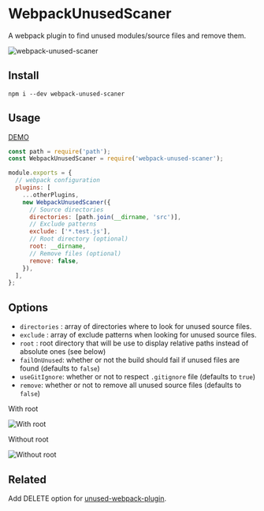 # WebpackUnusedScaner

A webpack plugin to find unused modules/source files and remove them.

![webpack-unused-scaner](images/with-root.png)

## Install

```
npm i --dev webpack-unused-scaner
```

## Usage
[DEMO](https://github.com/rainpure/webpack-unused-scaner/tree/master/examples)

```javascript
const path = require('path');
const WebpackUnusedScaner = require('webpack-unused-scaner');

module.exports = {
  // webpack configuration
  plugins: [
    ...otherPlugins,
    new WebpackUnusedScaner({
      // Source directories
      directories: [path.join(__dirname, 'src')],
      // Exclude patterns
      exclude: ['*.test.js'],
      // Root directory (optional)
      root: __dirname,
      // Remove files (optional)
      remove: false,
    }),
  ],
};
```

## Options

- `directories` : array of directories where to look for unused source files.
- `exclude` : array of exclude patterns when looking for unused source files.
- `root` : root directory that will be use to display relative paths instead of absolute ones (see below)
- `failOnUnused`: whether or not the build should fail if unused files are found (defaults to `false`)
- `useGitIgnore`: whether or not to respect `.gitignore` file (defaults to `true`)
- `remove`: whether or not to remove all unused source files (defaults to `false`)

With root

![With root](images/with-root.png)

Without root

![Without root](images/without-root.png)

## Related
Add DELETE option for [unused-webpack-plugin](https://github.com/MatthieuLemoine/unused-webpack-plugin).
